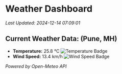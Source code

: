 
# Weather Dashboard

_Last Updated: 2024-12-14 07:09:01_

## Current Weather Data: (Pune, MH)
- **Temperature:** 25.8 °C ![Temperature Badge](https://img.shields.io/badge/Temperature-Medium%20Temp-green)
- **Wind Speed:** 13.4 km/h ![Wind Speed Badge](https://img.shields.io/badge/Wind%20Speed-Low%20Wind-blue)

*Powered by Open-Meteo API*
